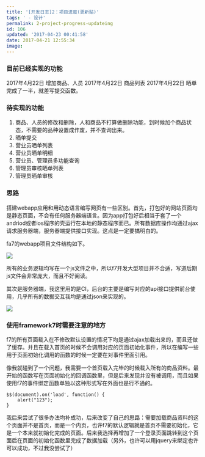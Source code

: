 ```yaml
---
title: '[开发日志]2：项目进度(更新贴)'
tags: ' - 设计'
permalink: 2-project-progress-updateing
id: 106
updated: '2017-04-23 00:41:58'
date: 2017-04-21 12:55:34
image:
---
```


### 目前已经实现的功能

2017年4月22日 增加商品、人员
2017年4月22日 商品列表
2017年4月22日 晒单完成了一半，就差写提交函数。

### 待实现的功能

1. 商品、人员的修改和删除，人和商品不打算做删除功能，到时候加个商品状态，不需要的品种设置成作废，并不查询出来。
2. 晒单提交
3. 营业员晒单列表
4. 营业员晒单明细
5. 营业员、管理员多功能查询
5. 管理员审核晒单列表
6. 管理员晒单审核

### 思路

搭建webapp应用和用动态语言编写网页有一些区别。首先，打包好的网站页面均是静态页面，不会有任何服务器端语言。因为app打包好后相当于套了一个andriod或者ios程序的壳运行在本地的静态程序而已。所有数据库操作均通过ajax请求服务器端，服务器端提供接口实现。这点是一定要搞明白的。

fa7的webapp项目文件结构如下。

![](http://cdn.4zen.top/image/6/c2/25f72699c59efe4c8c384539d925a.png)

所有的业务逻辑均写在一个js文件之中，所以f7开发大型项目并不合适，写道后期js文件会非常庞大，而且不好阅读。

其次是服务器端，我这里用的是CI，后台的主要是编写对应的api接口提供前台使用，几乎所有的数据交互我均是通过json来实现的。

![](http://cdn.4zen.top/image/1/93/7efd5c7c72aa0e9e6b43471466fdd.png)

### 使用framework7时需要注意的地方

f7的所有页面载入在不修改默认设置的情况下均是通过ajax加载出来的，而且还做了缓存。并且在载入首页的时候不会调用对应的页面初始化事件，所以在编写一些用于页面初始化调用的函数的时候一定要在对事件里面引用。

像我就碰到了一个问题，我需要一个首页载入完毕的时候载入所有的商品资料。最开始的函数写在页面初始化的回调函数里，但是后来发现并没有被调用，而且如果使用f7的事件绑定函数单独以这种形式写在外面也是行不通的。
```
$$(document).on('load', function() {
	alert("123");
}
```
我后来尝试了很多办法均补成功，后来改变了自己的思路：需要加载商品资料的这个页面并不是首页，而是一个内页，也许f7的默认逻辑就是首页不需要初始化，它是一个本来就初始化完成的页面。后来我选择再增加了一个登录页面跳转到这个页面后在页面的初始化函数里完成了数据加载（另外，也许可以用jquery来绑定也许可以成功，不过我没尝试了）

